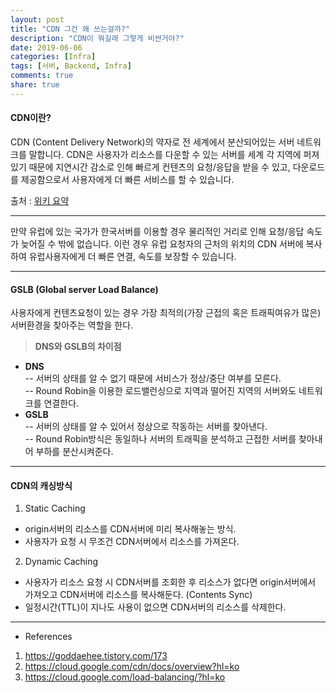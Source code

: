 ```yaml
---
layout: post
title: "CDN 그건 왜 쓰는걸까?"
description: "CDN이 뭐길래 그렇게 비싼거야?"
date: 2019-06-06
categories: [Infra]
tags: [서버, Backend, Infra]
comments: true
share: true
---
```


#### CDN이란?
CDN (Content Delivery Network)의 약자로 전 세계에서 분산되어있는 서버 네트워크를 말합니다. CDN은 사용자가 리소스를 다운할 수 있는 서버를 세계 각 지역에 퍼져있기 때문에 지연시간 감소로 인해 빠르게 컨텐츠의 요청/응답을 받을 수 있고, 다운로드를 제공함으로서 사용자에게 더 빠른 서비스를 할 수 있습니다.

출처 : [위키 요약](https://ko.wikipedia.org/wiki/%EC%BD%98%ED%85%90%EC%B8%A0_%EC%A0%84%EC%86%A1_%EB%84%A4%ED%8A%B8%EC%9B%8C%ED%81%AC)

---

만약 유럽에 있는 국가가 한국서버를 이용할 경우 물리적인 거리로 인해 요청/응답 속도가 늦어질 수 밖에 없습니다.
이런 경우 유럽 요청자의 근처의 위치의 CDN 서버에 복사하여 유럽사용자에게 더 빠른 연결, 속도를 보장할 수 있습니다.

---

#### GSLB (Global server Load Balance)
사용자에게 컨텐츠요청이 있는 경우 가장 최적의(가장 근접의 혹은 트래픽여유가 많은) 서버환경을 찾아주는 역할을 한다.

> **DNS와 GSLB의 차이점**   
- **DNS**  
-- 서버의 상태를 알 수 없기 때문에 서비스가 정상/중단 여부를 모른다.  
-- Round Robin을 이용한 로드밸런싱으로 지역과 떨어진 지역의 서버와도 네트워크를 연결한다.  
- **GSLB**  
-- 서버의 상태를 알 수 있어서 정상으로 작동하는 서버를 찾아낸다.   
-- Round Robin방식은 동일하나 서버의 트래픽을 분석하고 근접한 서버를 찾아내어 부하를 분산시켜준다.  


---

#### CDN의 캐싱방식
1. Static Caching 
- origin서버의 리소스를 CDN서버에 미리 복사해놓는 방식.
- 사용자가 요청 시 무조건 CDN서버에서 리소스를 가져온다.

2. Dynamic Caching
- 사용자가 리소스 요청 시 CDN서버를 조회한 후 리소스가 없다면 origin서버에서 가져오고 CDN서버에 리소스를 복사해둔다. (Contents Sync)  
- 일정시간(TTL)이 지나도 사용이 없으면 CDN서버의 리소스를 삭제한다.

---
* References  
1. https://goddaehee.tistory.com/173  
2. https://cloud.google.com/cdn/docs/overview?hl=ko
3. https://cloud.google.com/load-balancing/?hl=ko